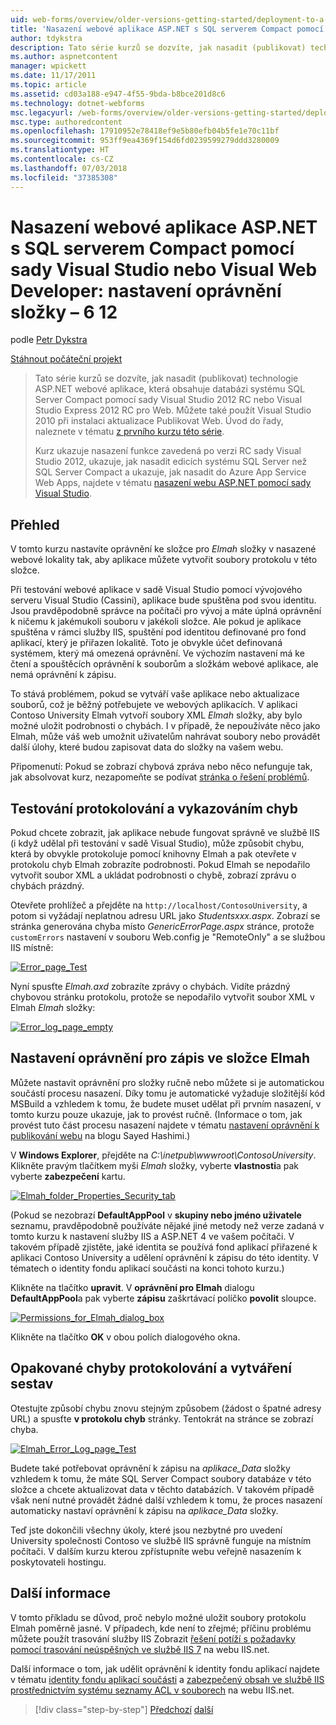 ```yaml
---
uid: web-forms/overview/older-versions-getting-started/deployment-to-a-hosting-provider/deployment-to-a-hosting-provider-setting-folder-permissions-6-of-12
title: 'Nasazení webové aplikace ASP.NET s SQL serverem Compact pomocí sady Visual Studio nebo Visual Web Developer: nastavení oprávnění složky – 6 12 | Dokumentace Microsoftu'
author: tdykstra
description: Tato série kurzů se dozvíte, jak nasadit (publikovat) technologie ASP.NET, která obsahuje databázi systému SQL Server Compact pomocí Visual samostatného projektu webové aplikace...
ms.author: aspnetcontent
manager: wpickett
ms.date: 11/17/2011
ms.topic: article
ms.assetid: cd03a188-e947-4f55-9bda-b8bce201d8c6
ms.technology: dotnet-webforms
msc.legacyurl: /web-forms/overview/older-versions-getting-started/deployment-to-a-hosting-provider/deployment-to-a-hosting-provider-setting-folder-permissions-6-of-12
msc.type: authoredcontent
ms.openlocfilehash: 17910952e78418ef9e5b80efb04b5fe1e70c11bf
ms.sourcegitcommit: 953ff9ea4369f154d6fd0239599279ddd3280009
ms.translationtype: HT
ms.contentlocale: cs-CZ
ms.lasthandoff: 07/03/2018
ms.locfileid: "37385308"
---
```

<a name="deploying-an-aspnet-web-application-with-sql-server-compact-using-visual-studio-or-visual-web-developer-setting-folder-permissions---6-of-12"></a>Nasazení webové aplikace ASP.NET s SQL serverem Compact pomocí sady Visual Studio nebo Visual Web Developer: nastavení oprávnění složky – 6 12
====================
podle [Petr Dykstra](https://github.com/tdykstra)

[Stáhnout počáteční projekt](http://code.msdn.microsoft.com/Deploying-an-ASPNET-Web-4e31366b)

> Tato série kurzů se dozvíte, jak nasadit (publikovat) technologie ASP.NET webové aplikace, která obsahuje databázi systému SQL Server Compact pomocí sady Visual Studio 2012 RC nebo Visual Studio Express 2012 RC pro Web. Můžete také použít Visual Studio 2010 při instalaci aktualizace Publikovat Web. Úvod do řady, naleznete v tématu [z prvního kurzu této série](deployment-to-a-hosting-provider-introduction-1-of-12.md).
> 
> Kurz ukazuje nasazení funkce zavedená po verzi RC sady Visual Studio 2012, ukazuje, jak nasadit edicích systému SQL Server než SQL Server Compact a ukazuje, jak nasadit do Azure App Service Web Apps, najdete v tématu [nasazení webu ASP.NET pomocí sady Visual Studio](../../deployment/visual-studio-web-deployment/introduction.md).


## <a name="overview"></a>Přehled

V tomto kurzu nastavíte oprávnění ke složce pro *Elmah* složky v nasazené webové lokality tak, aby aplikace můžete vytvořit soubory protokolu v této složce.

Při testování webové aplikace v sadě Visual Studio pomocí vývojového serveru Visual Studio (Cassini), aplikace bude spuštěna pod svou identitu. Jsou pravděpodobně správce na počítači pro vývoj a máte úplná oprávnění k ničemu k jakémukoli souboru v jakékoli složce. Ale pokud je aplikace spuštěna v rámci služby IIS, spuštění pod identitou definované pro fond aplikací, který je přiřazen lokalitě. Toto je obvykle účet definovaná systémem, který má omezená oprávnění. Ve výchozím nastavení má ke čtení a spouštěcích oprávnění k souborům a složkám webové aplikace, ale nemá oprávnění k zápisu.

To stává problémem, pokud se vytváří vaše aplikace nebo aktualizace souborů, což je běžný potřebujete ve webových aplikacích. V aplikaci Contoso University Elmah vytvoří soubory XML *Elmah* složky, aby bylo možné uložit podrobnosti o chybách. I v případě, že nepoužíváte něco jako Elmah, může váš web umožnit uživatelům nahrávat soubory nebo provádět další úlohy, které budou zapisovat data do složky na vašem webu.

Připomenutí: Pokud se zobrazí chybová zpráva nebo něco nefunguje tak, jak absolvovat kurz, nezapomeňte se podívat [stránka o řešení problémů](deployment-to-a-hosting-provider-creating-and-installing-deployment-packages-12-of-12.md).

## <a name="testing-error-logging-and-reporting"></a>Testování protokolování a vykazováním chyb

Pokud chcete zobrazit, jak aplikace nebude fungovat správně ve službě IIS (i když udělal při testování v sadě Visual Studio), může způsobit chybu, která by obvykle protokoluje pomocí knihovny Elmah a pak otevřete v protokolu chyb Elmah zobrazíte podrobnosti. Pokud Elmah se nepodařilo vytvořit soubor XML a ukládat podrobnosti o chybě, zobrazí zprávu o chybách prázdný.

Otevřete prohlížeč a přejděte na `http://localhost/ContosoUniversity`, a potom si vyžádají neplatnou adresu URL jako *Studentsxxx.aspx*. Zobrazí se stránka generována chyba místo *GenericErrorPage.aspx* stránce, protože `customErrors` nastavení v souboru Web.config je "RemoteOnly" a se službou IIS místně:

[![Error_page_Test](deployment-to-a-hosting-provider-setting-folder-permissions-6-of-12/_static/image2.png)](deployment-to-a-hosting-provider-setting-folder-permissions-6-of-12/_static/image1.png)

Nyní spusťte *Elmah.axd* zobrazíte zprávy o chybách. Vidíte prázdný chybovou stránku protokolu, protože se nepodařilo vytvořit soubor XML v Elmah *Elmah* složky:

[![Error_log_page_empty](deployment-to-a-hosting-provider-setting-folder-permissions-6-of-12/_static/image4.png)](deployment-to-a-hosting-provider-setting-folder-permissions-6-of-12/_static/image3.png)

## <a name="setting-write-permission-on-the-elmah-folder"></a>Nastavení oprávnění pro zápis ve složce Elmah

Můžete nastavit oprávnění pro složky ručně nebo můžete si je automatickou součástí procesu nasazení. Díky tomu je automatické vyžaduje složitější kód MSBuild a vzhledem k tomu, že budete muset udělat při prvním nasazení, v tomto kurzu pouze ukazuje, jak to provést ručně. (Informace o tom, jak provést tuto část procesu nasazení najdete v tématu [nastavení oprávnění k publikování webu](http://sedodream.com/2011/11/08/SettingFolderPermissionsOnWebPublish.aspx) na blogu Sayed Hashimi.)

V **Windows Explorer**, přejděte na *C:\inetpub\wwwroot\ContosoUniversity*. Klikněte pravým tlačítkem myši *Elmah* složky, vyberte **vlastnosti**a pak vyberte **zabezpečení** kartu.

[![Elmah_folder_Properties_Security_tab](deployment-to-a-hosting-provider-setting-folder-permissions-6-of-12/_static/image6.png)](deployment-to-a-hosting-provider-setting-folder-permissions-6-of-12/_static/image5.png)

(Pokud se nezobrazí **DefaultAppPool** v **skupiny nebo jméno uživatele** seznamu, pravděpodobně používáte nějaké jiné metody než verze zadaná v tomto kurzu k nastavení služby IIS a ASP.NET 4 ve vašem počítači. V takovém případě zjistěte, jaké identita se používá fond aplikací přiřazené k aplikaci Contoso University a udělení oprávnění k zápisu do této identity. V tématech o identity fondu aplikací součásti na konci tohoto kurzu.)

Klikněte na tlačítko **upravit**. V **oprávnění pro Elmah** dialogu **DefaultAppPool**a pak vyberte **zápisu** zaškrtávací políčko **povolit** sloupce.

[![Permissions_for_Elmah_dialog_box](deployment-to-a-hosting-provider-setting-folder-permissions-6-of-12/_static/image8.png)](deployment-to-a-hosting-provider-setting-folder-permissions-6-of-12/_static/image7.png)

Klikněte na tlačítko **OK** v obou polích dialogového okna.

## <a name="retesting-error-logging-and-reporting"></a>Opakované chyby protokolování a vytváření sestav

Otestujte způsobí chybu znovu stejným způsobem (žádost o špatné adresy URL) a spusťte **v protokolu chyb** stránky. Tentokrát na stránce se zobrazí chyba.

[![Elmah_Error_Log_page_Test](deployment-to-a-hosting-provider-setting-folder-permissions-6-of-12/_static/image10.png)](deployment-to-a-hosting-provider-setting-folder-permissions-6-of-12/_static/image9.png)

Budete také potřebovat oprávnění k zápisu na *aplikace\_Data* složky vzhledem k tomu, že máte SQL Server Compact soubory databáze v této složce a chcete aktualizovat data v těchto databázích. V takovém případě však není nutné provádět žádné další vzhledem k tomu, že proces nasazení automaticky nastaví oprávnění k zápisu na *aplikace\_Data* složky.

Teď jste dokončili všechny úkoly, které jsou nezbytné pro uvedení University společnosti Contoso ve službě IIS správně funguje na místním počítači. V dalším kurzu kterou zpřístupníte webu veřejně nasazením k poskytovateli hostingu.

## <a name="more-information"></a>Další informace

V tomto příkladu se důvod, proč nebylo možné uložit soubory protokolu Elmah poměrně jasné. V případech, kde není to zřejmé; příčinu problému můžete použít trasování služby IIS Zobrazit [řešení potíží s požadavky pomocí trasování neúspěšných ve službě IIS 7](https://www.iis.net/learn/troubleshoot/using-failed-request-tracing/troubleshooting-failed-requests-using-tracing-in-iis) na webu IIS.net.

Další informace o tom, jak udělit oprávnění k identity fondu aplikací najdete v tématu [identity fondu aplikací součásti](https://www.iis.net/learn/manage/configuring-security/application-pool-identities) a [zabezpečený obsah ve službě IIS prostřednictvím systému seznamy ACL v souborech](https://www.iis.net/learn/get-started/planning-for-security/secure-content-in-iis-through-file-system-acls) na webu IIS.net.

> [!div class="step-by-step"]
> [Předchozí](deployment-to-a-hosting-provider-deploying-to-iis-as-a-test-environment-5-of-12.md)
> [další](deployment-to-a-hosting-provider-deploying-to-the-production-environment-7-of-12.md)
